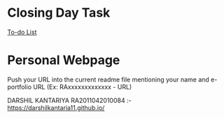 # Closing Day Task

[To-do List](https://docs.google.com/spreadsheets/d/1y_NB2svxch4gL_CsQJyQWBRIhlWa7UjuKF9ueeS1XaY/edit?usp=sharing)


# Personal Webpage

Push your URL into the current readme file mentioning your name and e-portfolio URL (Ex: RAxxxxxxxxxxxxx - URL) 


DARSHIL KANTARIYA
RA2011042010084 :- https://darshilkantaria11.github.io/

